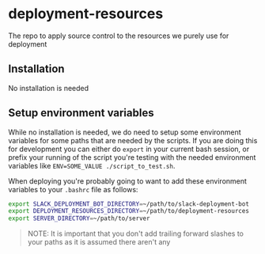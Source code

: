 # deployment-resources

The repo to apply source control to the resources we purely use for deployment


## Installation

No installation is needed

## Setup environment variables

While no installation is needed, we do need to setup some environment variables for some paths that are needed by the scripts. If you are doing this for development you can either do `export` in your current bash session, or prefix your running of the script you're testing with the needed environment variables like `ENV=SOME_VALUE ./script_to_test.sh`.

When deploying you're probably going to want to add these environment variables to your `.bashrc` file as follows:

```bash
export SLACK_DEPLOYMENT_BOT_DIRECTORY=~/path/to/slack-deployment-bot
export DEPLOYMENT_RESOURCES_DIRECTORY=~/path/to/deployment-resources
export SERVER_DIRECTORY=~/path/to/server
```

> NOTE: It is important that you don't add trailing forward slashes to your paths as it is assumed there aren't any

